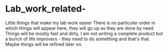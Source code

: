 # Lab_work_related-
Little things that make my lab work easier
There is no particuler order in which things will appear here, they will go up as they are done by need
Things will be mostly fast and dirty, I am not writing a complete product but a bunch of life improvers - they need to do something and that's that. Maybe things will be refined later on.
